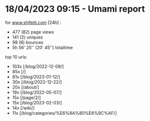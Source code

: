 # 18/04/2023 09:15 - Umami report
for www.shifeiti.com [24h] :

 - 477 (82) page views
 - 141 (2) uniques
 - 98 (6) bounces
 - 5h 56' 25'' (20' 45'') totaltime


top 10 urls:
 - 103x [/blog/2022-12-09/]
 - 85x [/]
 - 81x [/blog/2023-01-12/]
 - 30x [/blog/2022-12-22/]
 - 20x [/about/]
 - 19x [/blog/2022-05-07/]
 - 15x [/page/2/]
 - 15x [/blog/2023-02-03/]
 - 14x [/wiki/]
 - 11x [/blog/categories/%E6%8A%80%E6%9C%AF/]


